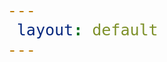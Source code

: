 ```yaml
--- 
 layout: default 
---
```


<style>
  /* General font size for all span elements */
  span {
    font-size: 25px; 
  }
@keyframes fadeIn {
  0% { opacity: 0; }
  100% { opacity: 1; }
}

#typed-static {
  animation: fadeIn ease-in 1s; 
  animation-delay: 4s; 
  animation-fill-mode: forwards; 
  opacity: 0; 
}
</style>

<span id="hello"></span>
<br>
<br>
<span id="summary"></span>
<br>
<br>
<span id="typed-static">I can help you:</span>
<span id="capabilities"></span>
<br>
<br>
<span id="letsgo"></span>

<!-- Load library from the CDN -->
<script src="https://unpkg.com/typed.js@2.1.0/dist/typed.umd.js"></script>

<!-- HELLO NAME TYPED TEXT -->
<script>
var hello = new Typed('#hello', {
    strings: [
    'Hey <strong class="typed-strong" style= "color: black;">Brian,</strong>'
    ],
    typeSpeed: 30,
    startDelay: 250,
    smartBackspace: false,
    loop: false,
    backDelay: 1000, // Delay period after the text is typed out
    showCursor: false,
    cursorChar: '|', 
    preStringTyped: function(arrayPos, self) {
        if (arrayPos === 0) {
            document.getElementById('typed-static').style.visibility = 'visible';
        }
    },
    onReset: function(self) {
        document.getElementById('typed-static').style.visibility = 'hidden';
    }
});
</script>

<!-- SUMMARY TYPED TEXT -->
<script>
var summary = new Typed('#summary', {
    strings: [
       'You have <strong class="typed-strong"><a href="/brian-landru/your-vacancies/">44 vacancies</a></strong> across 25 of your 28 properties.',
    ],
    typeSpeed: 30,
    startDelay: 1500,
    smartBackspace: false,
    loop: false,
    backDelay: 1000, // Delay period after the text is typed out
    showCursor: false,
    cursorChar: '|', 
    contentType: 'html', // 
    preStringTyped: function(arrayPos, self) {
        if (arrayPos === 0) {
            document.getElementById('typed-static').style.visibility = 'visible';
        }
    },
    onReset: function(self) {
        document.getElementById('typed-static').style.visibility = 'hidden';
    }
});
</script>

<!-- CAPABILITIES TYPED TEXT -->
<script>
var capabilities = new Typed('#capabilities', {
    strings: [
    '<strong class="typed-strong">find the best tenants</strong>',
    '<strong class="typed-strong">reduce time off market</strong>',
    '<strong class="typed-strong">minimize turnover</strong>', 
    '<strong class="typed-strong">optimize tenant mix</strong>', 
    '<strong class="typed-strong">close deals faster</strong>',
    '<strong class="typed-strong">improve NOI</strong>'
    ],
    typeSpeed: 30,
    backSpeed: 10,
    startDelay: 5000,
    smartBackspace: true,
    loop: true,
    backDelay: 1000, // Delay period after the text is typed out
    showCursor: false,
    cursorChar: '|', 
    preStringTyped: function(arrayPos, self) {
        if (arrayPos === 0) {
            document.getElementById('typed-static').style.visibility = 'visible';
        }
    },
    onReset: function(self) {
        document.getElementById('typed-static').style.visibility = 'hidden';
    }
});
</script>

<!-- CALL TO ACTION -->

<script>
var letsgo = new Typed('#letsgo', {
    strings: [
        '<a href="/brian-landru/your-vacancies/" class="typed-strong" style="color: gold;" class="arrow-link"><strong>Let\'s get started </strong></a> <a href="/brian-landru/your-vacancies/" class="arrow-link"> </a>'
    ],
    typeSpeed: 30,
    startDelay: 9000,
    smartBackspace: false,
    loop: false,
    backDelay: 500, // Delay period after the text is typed out
    showCursor: false,
    cursorChar: ' ▶', 
    preStringTyped: function(arrayPos, self) {
        if (arrayPos === 0) {
            document.getElementById('typed-static').style.visibility = 'visible';
        }
    },
    onReset: function(self) {
        document.getElementById('typed-static').style.visibility = 'hidden';
    }
});
</script>

<script src="https://cdnjs.cloudflare.com/ajax/libs/animejs/3.2.1/anime.min.js"></script>

<script>
document.addEventListener("DOMContentLoaded", function() {
    const anim = anime.timeline({
        loop: true,
        direction: 'alternate',
    });

    anim
        .add({
            targets: '.hexagon-container #hexagon path',
            strokeDashoffset: [anime.setDashoffset, 0],
            easing: 'easeInOutQuart',
            duration: 2000,
            delay: function(el, i) { return i * 250 },
        })
        .add({
            targets: '.hexagon-container #hexagon #B',
            duration: 1000,
            opacity: 1,
            easing: 'easeInOutQuart'
        });
});
</script>
